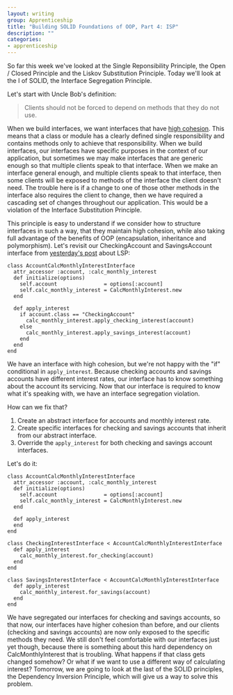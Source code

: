 ```yaml
---
layout: writing
group: Apprenticeship
title: "Building SOLID Foundations of OOP, Part 4: ISP"
description: ""
categories:
- apprenticeship
---
```


So far this week we've looked at the Single Reponsibility Principle, the Open / Closed Principle and the Liskov Substitution Principle. Today we'll look at the I of SOLID, the Interface Segregation Principle.

Let's start with Uncle Bob's definition:

> Clients should not be forced to depend on methods that they do not use.

When we build interfaces, we want interfaces that have <a href="http://en.wikipedia.org/wiki/Cohesion_(computer_science)">high cohesion</a>. This means that a class or module has a clearly defined single responsibility and contains methods only to achieve that responsibility. When we build interfaces, our interfaces have specific purposes in the context of our application, but sometimes we may make interfaces that are generic enough so that multiple clients speak to that interface. When we make an interface general enough, and multiple clients speak to that interface, then some clients will be exposed to methods of the interface the client doesn't need. The trouble here is if a change to one of those other methods in the interface also requires the client to change, then we have required a cascading set of changes throughout our application. This would be a violation of the Interface Substitution Principle.

This principle is easy to understand if we consider how to structure interfaces in such a way, that they maintain high cohesion, while also taking full advantage of the benefits of OOP (encapsulation, inheritance and polymorphism). Let's revisit our CheckingAccount and SavingsAccount interface from [yesterday's post](http://selfless-singleton.rickwinfrey.com/2012/12/05/building-solid-foundations-of-oop-part-3-lsp/) about LSP:

    class AccountCalcMonthlyInterestInterface
      attr_accessor :account, :calc_monthly_interest
      def initialize(options)
        self.account               = options[:account]
        self.calc_monthly_interest = CalcMonthlyInterest.new
      end

      def apply_interest
        if account.class == "CheckingAccount"
          calc_monthly_interest.apply_checking_interest(account)
        else
          calc_monthly_interest.apply_savings_interest(account)
        end
      end
    end

We have an interface with high cohesion, but we're not happy with the "if" conditional in `apply_interest`. Because checking accounts and savings accounts have different interest rates, our interface has to know something about the account its servicing. Now that our interface is required to know what it's speaking with, we have an interface segregation violation.

How can we fix that?

1. Create an abstract interface for accounts and monthly interest rate.
2. Create specific interfaces for checking and savings accounts that inherit from our abstract interface.
3. Override the `apply_interest` for both checking and savings account interfaces.

Let's do it:

    class AccountCalcMonthlyInterestInterface
      attr_accessor :account, :calc_monthly_interest
      def initialize(options)
        self.account               = options[:account]
        self.calc_monthly_interest = CalcMonthlyInterest.new
      end

      def apply_interest
      end
    end

    class CheckingInterestInterface < AccountCalcMonthlyInterestInterface
      def apply_interest
        calc_monthly_interest.for_checking(account)
      end
    end

    class SavingsInterestInterface < AccountCalcMonthlyInterestInterface
      def apply_interest
        calc_monthly_interest.for_savings(account)
      end
    end

We have segregated our interfaces for checking and savings accounts, so that now, our interfaces have higher cohesion than before, and our clients (checking and savings accounts) are now only exposed to the specific methods they need. We still don't feel comfortable with our interfaces just yet though, because there is something about this hard dependency on CalcMonthlyInterest that is troubling. What happens if that class gets changed somehow? Or what if we want to use a different way of calculating interest? Tomorrow, we are going to look at the last of the SOLID principles, the Dependency Inversion Principle, which will give us a way to solve this problem.
